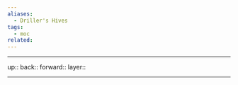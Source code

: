 ```yaml
---
aliases:
  - Driller's Hives
tags:
  - moc
related:
---
```


***

up:: 
back:: 
forward:: 
layer:: 

***
